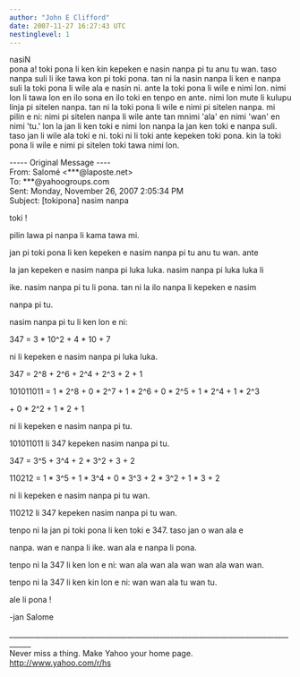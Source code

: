 ```yaml
---
author: "John E Clifford"
date: 2007-11-27 16:27:43 UTC
nestinglevel: 1
---
```

nasiN  
pona a! toki pona li ken kin kepeken e nasin nanpa pi tu anu tu wan. taso nanpa suli li ike tawa kon pi toki pona. tan ni la nasin nanpa li ken e nanpa suli la toki pona li wile ala e nasin ni. ante la toki pona li wile e nimi lon. nimi lon li tawa lon en ilo sona en ilo toki en tenpo en ante. nimi lon mute li kulupu linja pi sitelen nanpa. tan ni la toki pona li wile e nimi pi sitelen nanpa. mi pilin e ni: nimi pi sitelen nanpa li wile ante tan mnimi 'ala' en nimi 'wan' en nimi 'tu.' lon la jan li ken toki e nimi lon nanpa la jan ken toki e nanpa suli. taso jan li wile ala toki e ni. toki ni li toki ante kepeken toki pona. kin la toki pona li wile e nimi pi sitelen toki tawa nimi lon.  
  
\----- Original Message ----  
From: Salomé <\*\*\*@laposte.net>  
To: \*\*\*@yahoogroups.com  
Sent: Monday, November 26, 2007 2:05:34 PM  
Subject: \[tokipona\] nasim nanpa  
  
  
  
  
  
  
  
  
  
  
  
  
  
toki !  
  
  
  
pilin lawa pi nanpa li kama tawa mi.  
  
jan pi toki pona li ken kepeken e nasim nanpa pi tu anu tu wan. ante  
  
la jan kepeken e nasim nanpa pi luka luka. nasim nanpa pi luka luka li  
  
ike. nasim nanpa pi tu li pona. tan ni la ilo nanpa li kepeken e nasim  
  
nanpa pi tu.  
  
  
  
nasim nanpa pi tu li ken lon e ni:  
  
  
  
347 = 3 \* 10^2 + 4 \* 10 + 7  
  
ni li kepeken e nasim nanpa pi luka luka.  
  
  
  
347 = 2^8 + 2^6 + 2^4 + 2^3 + 2 + 1  
  
  
  
101011011 = 1 \* 2^8 + 0 \* 2^7 + 1 \* 2^6 + 0 \* 2^5 + 1 \* 2^4 + 1 \* 2^3  
  
\+ 0 \* 2^2 + 1 \* 2 + 1  
  
ni li kepeken e nasim nanpa pi tu.  
  
  
  
101011011 li 347 kepeken nasim nanpa pi tu.  
  
  
  
347 = 3^5 + 3^4 + 2 \* 3^2 + 3 + 2  
  
  
  
110212 = 1 \* 3^5 + 1 \* 3^4 + 0 \* 3^3 + 2 \* 3^2 + 1 \* 3 + 2  
  
ni li kepeken e nasim nanpa pi tu wan.  
  
  
  
110212 li 347 kepeken nasim nanpa pi tu wan.  
  
  
  
tenpo ni la jan pi toki pona li ken toki e 347. taso jan o wan ala e  
  
nanpa. wan e nanpa li ike. wan ala e nanpa li pona.  
  
tenpo ni la 347 li ken lon e ni: wan ala wan ala wan wan ala wan wan.  
  
tenpo ni la 347 li ken kin lon e ni: wan wan ala tu wan tu.  
  
  
  
ale li pona !  
  
  
  
\-jan Salome  
  
  
  
  
  
  
  
  
  
  
  
  
  
  
<!--  
  
#ygrp-mkp{  
border:1px solid #d8d8d8;font-family:Arial;margin:14px 0px;padding:0px 14px;}  
#ygrp-mkp hr{  
border:1px solid #d8d8d8;}  
#ygrp-mkp #hd{  
color:#628c2a;font-size:85%;font-weight:bold;line-height:122%;margin:10px 0px;}  
#ygrp-mkp #ads{  
margin-bottom:10px;}  
#ygrp-mkp .ad{  
padding:0 0;}  
#ygrp-mkp .ad a{  
color:#0000ff;text-decoration:none;}  
\-->  
  
  
  
<!--  
  
#ygrp-sponsor #ygrp-lc{  
font-family:Arial;}  
#ygrp-sponsor #ygrp-lc #hd{  
margin:10px 0px;font-weight:bold;font-size:78%;line-height:122%;}  
#ygrp-sponsor #ygrp-lc .ad{  
margin-bottom:10px;padding:0 0;}  
\-->  
  
  
  
<!--  
  
#ygrp-mlmsg {font-size:13px;font-family:arial, helvetica, clean, sans-serif;}  
#ygrp-mlmsg table {font-size:inherit;font:100%;}  
#ygrp-mlmsg select, input, textarea {font:99% arial, helvetica, clean, sans-serif;}  
#ygrp-mlmsg pre, code {font:115% monospace;}  
#ygrp-mlmsg \* {line-height:1.22em;}  
#ygrp-text{  
font-family:Georgia;  
}  
#ygrp-text p{  
margin:0 0 1em 0;}  
#ygrp-tpmsgs{  
font-family:Arial;  
clear:both;}  
#ygrp-vitnav{  
padding-top:10px;font-family:Verdana;font-size:77%;margin:0;}  
#ygrp-vitnav a{  
padding:0 1px;}  
#ygrp-actbar{  
clear:both;margin:25px 0;white-space:nowrap;color:#666;text-align:right;}  
#ygrp-actbar .left{  
float:left;white-space:nowrap;}  
.bld{font-weight:bold;}  
#ygrp-grft{  
font-family:Verdana;font-size:77%;padding:15px 0;}  
#ygrp-ft{  
font-family:verdana;font-size:77%;border-top:1px solid #666;  
padding:5px 0;  
}  
#ygrp-mlmsg #logo{  
padding-bottom:10px;}  
  
#ygrp-vital{  
background-color:#e0ecee;margin-bottom:20px;padding:2px 0 8px 8px;}  
#ygrp-vital #vithd{  
font-size:77%;font-family:Verdana;font-weight:bold;color:#333;text-transform:uppercase;}  
#ygrp-vital ul{  
padding:0;margin:2px 0;}  
#ygrp-vital ul li{  
list-style-type:none;clear:both;border:1px solid #e0ecee;  
}  
#ygrp-vital ul li .ct{  
font-weight:bold;color:#ff7900;float:right;width:2em;text-align:right;padding-right:.5em;}  
#ygrp-vital ul li .cat{  
font-weight:bold;}  
#ygrp-vital a{  
text-decoration:none;}  
  
#ygrp-vital a:hover{  
text-decoration:underline;}  
  
#ygrp-sponsor #hd{  
color:#999;font-size:77%;}  
#ygrp-sponsor #ov{  
padding:6px 13px;background-color:#e0ecee;margin-bottom:20px;}  
#ygrp-sponsor #ov ul{  
padding:0 0 0 8px;margin:0;}  
#ygrp-sponsor #ov li{  
list-style-type:square;padding:6px 0;font-size:77%;}  
#ygrp-sponsor #ov li a{  
text-decoration:none;font-size:130%;}  
#ygrp-sponsor #nc{  
background-color:#eee;margin-bottom:20px;padding:0 8px;}  
#ygrp-sponsor .ad{  
padding:8px 0;}  
#ygrp-sponsor .ad #hd1{  
font-family:Arial;font-weight:bold;color:#628c2a;font-size:100%;line-height:122%;}  
#ygrp-sponsor .ad a{  
text-decoration:none;}  
#ygrp-sponsor .ad a:hover{  
text-decoration:underline;}  
#ygrp-sponsor .ad p{  
margin:0;}  
o{font-size:0;}  
.MsoNormal{  
margin:0 0 0 0;}  
#ygrp-text tt{  
font-size:120%;}  
blockquote{margin:0 0 0 4px;}  
.replbq{margin:4;}  
\-->  
  
  
  
  
  
  
  
  
\_\_\_\_\_\_\_\_\_\_\_\_\_\_\_\_\_\_\_\_\_\_\_\_\_\_\_\_\_\_\_\_\_\_\_\_\_\_\_\_\_\_\_\_\_\_\_\_\_\_\_\_\_\_\_\_\_\_\_\_\_\_\_\_\_\_\_\_\_\_\_\_\_\_\_\_\_\_\_\_\_\_\_\_  
Never miss a thing. Make Yahoo your home page.  
http://www.yahoo.com/r/hs